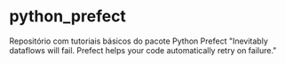 # python_prefect
Repositório com tutoriais básicos do pacote Python Prefect "Inevitably dataflows will fail. Prefect helps your code automatically retry on failure."
